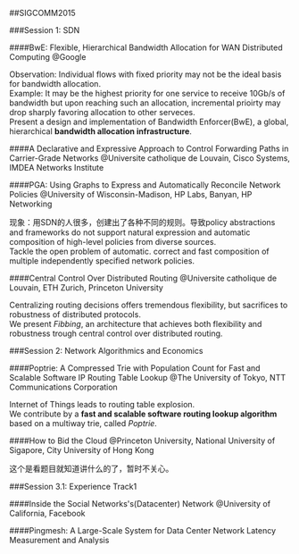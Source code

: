 ##SIGCOMM2015

###Session 1: SDN

####BwE: Flexible, Hierarchical Bandwidth Allocation for WAN Distributed Computing
@Google  

Observation: Individual flows with fixed priority may not be the ideal basis for bandwidth allocation.  
Example: It may be the highest priority for one service to receive 10Gb/s of bandwidth but upon reaching such an allocation, incremental prioirty may drop sharply favoring allocation to other serveces.  
Present a design and implementation of Bandwidth Enforcer(BwE), a global, hierarchical **bandwidth allocation infrastructure**.  

####A Declarative and Expressive Approach to Control Forwarding Paths in Carrier-Grade Networks
@Universite catholique de Louvain, Cisco Systems, IMDEA Networks Institute  

####PGA: Using Graphs to Express and Automatically Reconcile Network Policies
@University of Wisconsin-Madison, HP Labs, Banyan, HP Networking  

现象：用SDN的人很多，创建出了各种不同的规则。导致policy abstractions and frameworks do not support natural expression and automatic composition of high-level policies from diverse sources.  
Tackle the open problem of automatic. correct and fast composition of multiple independently specified network policies.  

####Central Control Over Distributed Routing
@Universite catholique de Louvain, ETH Zurich, Princeton University  

Centralizing routing decisions offers tremendous flexibility, but sacrifices to robustness of distributed protocols.  
We present *Fibbing*, an architecture that achieves both flexibility and robustness trough central control over distributed routing.  

###Session 2: Network Algorithmics and Economics

####Poptrie: A Compressed Trie with Population Count for Fast and Scalable Software IP Routing Table Lookup
@The University of Tokyo, NTT Communications Corporation  

Internet of Things leads to routing table explosion.   
We contribute by a **fast and scalable software routing lookup algorithm** based on a multiway trie, called *Poptrie*.  

####How to Bid the Cloud
@Princeton University, National University of Sigapore, City University of Hong Kong  

这个是看题目就知道讲什么的了，暂时不关心。  

###Session 3.1: Experience Track1

####Inside the Social Networks's(Datacenter) Network
@University of California, Facebook  



####Pingmesh: A Large-Scale System for Data Center Network Latency Measurement and Analysis

